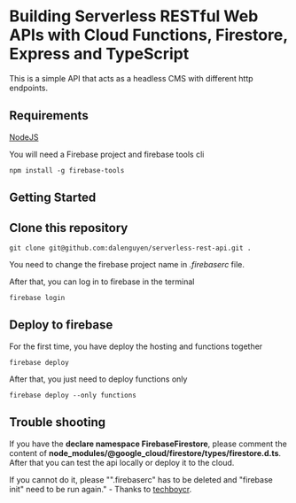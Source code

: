 # Building Serverless RESTful Web APIs with Cloud Functions, Firestore, Express and TypeScript

This is a simple API that acts as a headless CMS with different http endpoints. 

## Requirements

[NodeJS](https://nodejs.org/en/)

You will need a Firebase project and firebase tools cli

```
npm install -g firebase-tools
```

## Getting Started

## Clone this repository

```
git clone git@github.com:dalenguyen/serverless-rest-api.git .
```

You need to change the firebase project name in *.firebaserc* file.

After that, you can log in to firebase in the terminal 

```
firebase login
```

## Deploy to firebase

For the first time, you have deploy the hosting and functions together

```
firebase deploy
```

After that, you just need to deploy functions only

```
firebase deploy --only functions
```

## Trouble shooting 

If you have the **declare namespace FirebaseFirestore**, please comment the content of **node_modules/@google_cloud/firestore/types/firestore.d.ts**. After that you can test the api locally or deploy it to the cloud.

If you cannot do it, please "".firebaserc" has to be deleted and "firebase init" need to be run again." - Thanks to [techboycr](https://github.com/dalenguyen/serverless-rest-api/issues/1).
